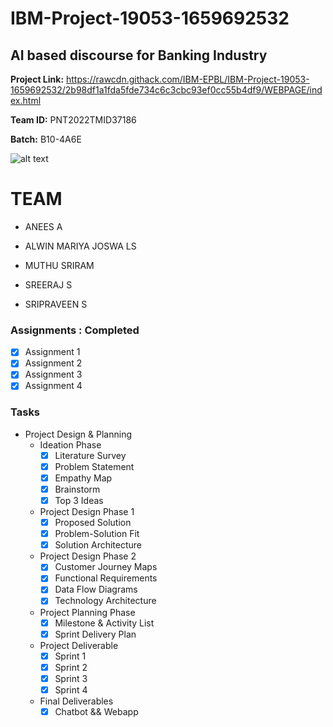 # IBM-Project-19053-1659692532

## AI based discourse for Banking Industry

**Project Link:** https://rawcdn.githack.com/IBM-EPBL/IBM-Project-19053-1659692532/2b98df1a1fda5fde734c6c3cbc93ef0cc55b4df9/WEBPAGE/index.html

**Team ID:** PNT2022TMID37186


**Batch:** B10-4A6E 

![alt text](https://149695847.v2.pressablecdn.com/wp-content/uploads/2018/02/Hey-Siri-iPad-AAPro-By-JQason-Zigrino-wallpaper.jpg)
# TEAM 

* ANEES A

* ALWIN MARIYA JOSWA LS

* MUTHU SRIRAM

* SREERAJ S

* SRIPRAVEEN S

### Assignments  : Completed

- [x] Assignment 1
- [x] Assignment 2
- [x] Assignment 3
- [x] Assignment 4

### Tasks

- Project Design & Planning
  - Ideation Phase
    - [x] Literature Survey
    - [x] Problem Statement
    - [x] Empathy Map
    - [x] Brainstorm
    - [x] Top 3 Ideas
  - Project Design Phase 1
    - [x] Proposed Solution
    - [x] Problem-Solution Fit
    - [x] Solution Architecture
  - Project Design Phase 2
    - [x] Customer Journey Maps
    - [x] Functional Requirements
    - [x] Data Flow Diagrams
    - [x] Technology Architecture
  - Project Planning Phase
    - [x] Milestone & Activity List
    - [x] Sprint Delivery Plan
  - Project Deliverable
    - [x] Sprint 1
    - [x] Sprint 2
    - [x] Sprint 3
    - [x] Sprint 4
  - Final Deliverables
    - [x] Chatbot && Webapp 
